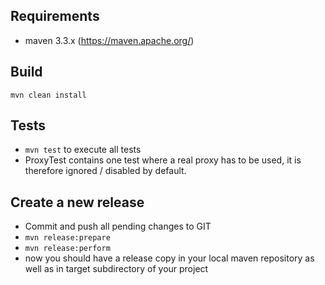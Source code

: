 ## Requirements
* maven 3.3.x (https://maven.apache.org/)

## Build
```mvn clean install```

## Tests
* ```mvn test``` to execute all tests
* ProxyTest contains one test where a real proxy has to be used, it is therefore ignored / disabled by default.

## Create a new release
* Commit and push all pending changes to GIT
* ```mvn release:prepare```
* ```mvn release:perform```
* now you should have a release copy in your local maven repository as well as in target subdirectory of your project
